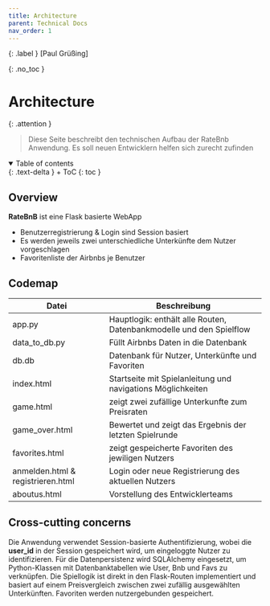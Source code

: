 ```yaml
---
title: Architecture
parent: Technical Docs
nav_order: 1
---
```


{: .label }
[Paul Grüßing]

{: .no_toc }
# Architecture

{: .attention }
> Diese Seite beschreibt den technischen Aufbau der RateBnb Anwendung. Es soll  neuen Entwicklern helfen sich zurecht zufinden

<details open markdown="block">
{: .text-delta }
<summary>Table of contents</summary>
+ ToC
{: toc }
</details>

## Overview
**RateBnB** ist eine Flask basierte WebApp
+ Benutzerregistrierung & Login sind Session basiert
+ Es werden jeweils zwei unterschiedliche Unterkünfte dem Nutzer vorgeschlagen
+ Favoritenliste der Airbnbs je Benutzer

## Codemap
|**Datei**                          | **Beschreibung**                                                      |
|-----------------------------------|-----------------------------------------------------------------------|
|app.py                             | Hauptlogik: enthält alle Routen, Datenbankmodelle und den Spielflow   |
|data_to_db.py                      | Füllt Airbnbs Daten in die Datenbank                                  |
|db.db                              | Datenbank für Nutzer, Unterkünfte und Favoriten                       |
|index.html                         | Startseite mit Spielanleitung und navigations Möglichkeiten           |
|game.html                          |zeigt zwei zufällige Unterkunfte zum Preisraten                        |
|game_over.html                     | Bewertet und zeigt das Ergebnis der letzten Spielrunde                |
|favorites.html                     | zeigt gespeicherte Favoriten des jewiligen Nutzers                    |
|anmelden.html & registrieren.html  | Login oder neue Registrierung des aktuellen Nutzers                   |
|aboutus.html                       | Vorstellung des Entwicklerteams                                       |


## Cross-cutting concerns

Die Anwendung verwendet Session-basierte Authentifizierung, wobei die **user_id** in der Session gespeichert wird, um eingeloggte Nutzer zu identifizieren. Für die Datenpersistenz wird SQLAlchemy eingesetzt, um Python-Klassen mit Datenbanktabellen wie User, Bnb und Favs zu verknüpfen. Die Spiellogik ist direkt in den Flask-Routen implementiert und basiert auf einem Preisvergleich zwischen zwei zufällig ausgewählten Unterkünften. Favoriten werden nutzergebunden gespeichert.
